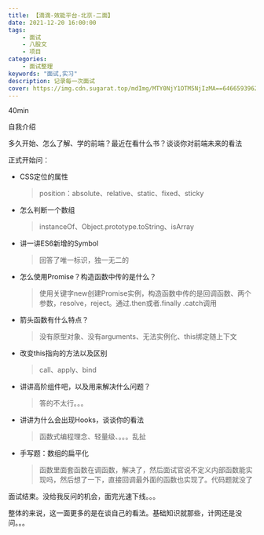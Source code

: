 ```yaml
---
title: 【滴滴-效能平台-北京-二面】
date: 2021-12-20 16:00:00
tags:
    - 面试
    - 八股文
    - 项目
categories:
    - 面试整理
keywords: "面试,实习"
description: 记录每一次面试
cover: https://img.cdn.sugarat.top/mdImg/MTY0NjY1OTM5NjIzMA==646659396230
---
```


40min

自我介绍

多久开始、怎么了解、学的前端？最近在看什么书？谈谈你对前端未来的看法

正式开始问：

- CSS定位的属性

  > position：absolute、relative、static、fixed、sticky

- 怎么判断一个数组

  > instanceOf、Object.prototype.toString、isArray

- 讲一讲ES6新增的Symbol

  > 回答了唯一标识，独一无二的

- 怎么使用Promise？构造函数中传的是什么？

  > 使用关键字new创建Promise实例，构造函数中传的是回调函数、两个参数，resolve，reject。通过.then或者.finally .catch调用

- 箭头函数有什么特点？

  > 没有原型对象、没有arguments、无法实例化、this绑定随上下文

- 改变this指向的方法以及区别

  > call、apply、bind

- 讲讲高阶组件吧，以及用来解决什么问题？

  > 答的不太行。。。

- 讲讲为什么会出现Hooks，谈谈你的看法

  > 函数式编程理念、轻量级、。。。乱扯

- 手写题：数组的扁平化

  > 函数里面套函数在调函数，解决了，然后面试官说不定义内部函数能实现吗，然后想了一下，直接回调最外面的函数也实现了。代码题就没了

面试结束。没给我反问的机会，面完光速下线。。。

整体的来说，这一面更多的是在谈自己的看法。基础知识就那些，计网还是没问。。。